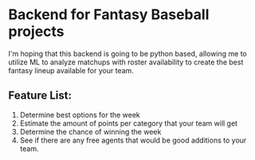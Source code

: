 # Backend for Fantasy Baseball projects
I'm hoping that this backend is going to be python based, allowing me to utilize ML to analyze matchups with roster availability to create the best fantasy lineup available for your team.

## Feature List:
1) Determine best options for the week
2) Estimate the amount of points per category that your team will get
3) Determine the chance of winning the week
4) See if there are any free agents that would be good additions to your team.


